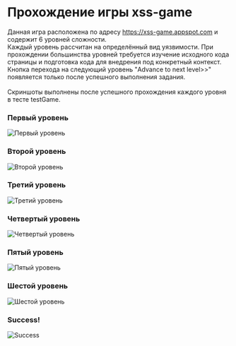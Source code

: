 # Прохождение игры xss-game

Данная игра расположена по адресу https://xss-game.appspot.com и содержит 6 уровней сложности.<br/>
Каждый уровень рассчитан на определённый вид уязвимости. При прохождении большинства уровней требуется изучение исходного кода страницы 
и подготовка кода для внедрения под конкретный контекст. Кнопка перехода на следующий уровень "Advance to next level>>"
появляется только после успешного выполнения задания.<br/>
<br/>
Скриншоты выполнены после успешного прохождения каждого уровня в тесте testGame.




### Первый уровень

![Первый уровень](https://mariaoskar.github.io/OtusXSS/target/screenshots/screenshot_2018.07.11_18-09-16.png)

### Второй уровень

![Второй уровень](https://mariaoskar.github.io/OtusXSS/target/screenshots/screenshot_2018.07.11_18-09-19.png)

### Третий уровень

![Третий уровень](https://mariaoskar.github.io/OtusXSS/target/screenshots/screenshot_2018.07.11_18-09-21.png)

### Четвертый уровень

![Четвертый уровень](https://mariaoskar.github.io/OtusXSS/target/screenshots/screenshot_2018.07.11_18-09-24.png)

### Пятый уровень

![Пятый уровень](https://mariaoskar.github.io/OtusXSS/target/screenshots/screenshot_2018.07.11_18-09-27.png)

### Шестой уровень

![Шестой уровень](https://mariaoskar.github.io/OtusXSS/target/screenshots/screenshot_2018.07.11_19-41-27.png)

### Success!

![Success](https://mariaoskar.github.io/OtusXSS/target/screenshots/screenshot_2018.07.11_18-09-30.png)
